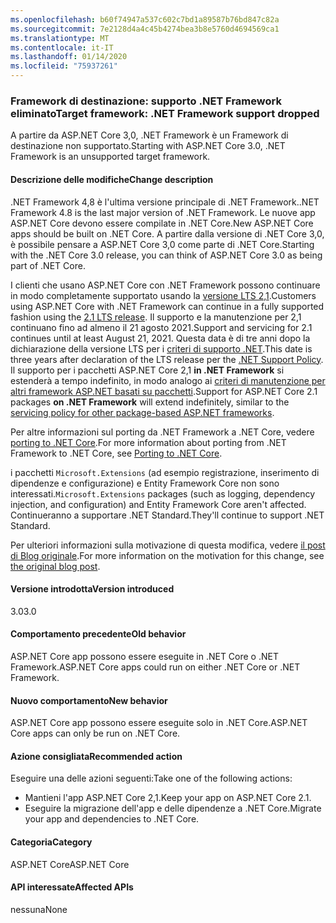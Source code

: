 ```yaml
---
ms.openlocfilehash: b60f74947a537c602c7bd1a89587b76bd847c82a
ms.sourcegitcommit: 7e2128d4a4c45b4274bea3b8e5760d4694569ca1
ms.translationtype: MT
ms.contentlocale: it-IT
ms.lasthandoff: 01/14/2020
ms.locfileid: "75937261"
---
```

### <a name="target-framework-net-framework-support-dropped"></a><span data-ttu-id="9028c-101">Framework di destinazione: supporto .NET Framework eliminato</span><span class="sxs-lookup"><span data-stu-id="9028c-101">Target framework: .NET Framework support dropped</span></span>

<span data-ttu-id="9028c-102">A partire da ASP.NET Core 3,0, .NET Framework è un Framework di destinazione non supportato.</span><span class="sxs-lookup"><span data-stu-id="9028c-102">Starting with ASP.NET Core 3.0, .NET Framework is an unsupported target framework.</span></span>

#### <a name="change-description"></a><span data-ttu-id="9028c-103">Descrizione delle modifiche</span><span class="sxs-lookup"><span data-stu-id="9028c-103">Change description</span></span>

<span data-ttu-id="9028c-104">.NET Framework 4,8 è l'ultima versione principale di .NET Framework.</span><span class="sxs-lookup"><span data-stu-id="9028c-104">.NET Framework 4.8 is the last major version of .NET Framework.</span></span> <span data-ttu-id="9028c-105">Le nuove app ASP.NET Core devono essere compilate in .NET Core.</span><span class="sxs-lookup"><span data-stu-id="9028c-105">New ASP.NET Core apps should be built on .NET Core.</span></span> <span data-ttu-id="9028c-106">A partire dalla versione di .NET Core 3,0, è possibile pensare a ASP.NET Core 3,0 come parte di .NET Core.</span><span class="sxs-lookup"><span data-stu-id="9028c-106">Starting with the .NET Core 3.0 release, you can think of ASP.NET Core 3.0 as being part of .NET Core.</span></span>

<span data-ttu-id="9028c-107">I clienti che usano ASP.NET Core con .NET Framework possono continuare in modo completamente supportato usando la [versione LTS 2,1](https://www.microsoft.com/net/download/dotnet-core/2.1).</span><span class="sxs-lookup"><span data-stu-id="9028c-107">Customers using ASP.NET Core with .NET Framework can continue in a fully supported fashion using the [2.1 LTS release](https://www.microsoft.com/net/download/dotnet-core/2.1).</span></span> <span data-ttu-id="9028c-108">Il supporto e la manutenzione per 2,1 continuano fino ad almeno il 21 agosto 2021.</span><span class="sxs-lookup"><span data-stu-id="9028c-108">Support and servicing for 2.1 continues until at least August 21, 2021.</span></span> <span data-ttu-id="9028c-109">Questa data è di tre anni dopo la dichiarazione della versione LTS per i [criteri di supporto .NET](https://www.microsoft.com/net/platform/support-policy).</span><span class="sxs-lookup"><span data-stu-id="9028c-109">This date is three years after declaration of the LTS release per the [.NET Support Policy](https://www.microsoft.com/net/platform/support-policy).</span></span> <span data-ttu-id="9028c-110">Il supporto per i pacchetti ASP.NET Core 2,1 **in .NET Framework** si estenderà a tempo indefinito, in modo analogo ai [criteri di manutenzione per altri framework ASP.NET basati su pacchetti](https://dotnet.microsoft.com/platform/support/policy/aspnet).</span><span class="sxs-lookup"><span data-stu-id="9028c-110">Support for ASP.NET Core 2.1 packages **on .NET Framework** will extend indefinitely, similar to the [servicing policy for other package-based ASP.NET frameworks](https://dotnet.microsoft.com/platform/support/policy/aspnet).</span></span>

<span data-ttu-id="9028c-111">Per altre informazioni sul porting da .NET Framework a .NET Core, vedere [porting to .NET Core](~/docs/core/porting/index.md).</span><span class="sxs-lookup"><span data-stu-id="9028c-111">For more information about porting from .NET Framework to .NET Core, see [Porting to .NET Core](~/docs/core/porting/index.md).</span></span>

<span data-ttu-id="9028c-112">i pacchetti `Microsoft.Extensions` (ad esempio registrazione, inserimento di dipendenze e configurazione) e Entity Framework Core non sono interessati.</span><span class="sxs-lookup"><span data-stu-id="9028c-112">`Microsoft.Extensions` packages (such as logging, dependency injection, and configuration) and Entity Framework Core aren't affected.</span></span> <span data-ttu-id="9028c-113">Continueranno a supportare .NET Standard.</span><span class="sxs-lookup"><span data-stu-id="9028c-113">They'll continue to support .NET Standard.</span></span>

<span data-ttu-id="9028c-114">Per ulteriori informazioni sulla motivazione di questa modifica, vedere [il post di Blog originale](https://devblogs.microsoft.com/aspnet/a-first-look-at-changes-coming-in-asp-net-core-3-0/).</span><span class="sxs-lookup"><span data-stu-id="9028c-114">For more information on the motivation for this change, see [the original blog post](https://devblogs.microsoft.com/aspnet/a-first-look-at-changes-coming-in-asp-net-core-3-0/).</span></span>

#### <a name="version-introduced"></a><span data-ttu-id="9028c-115">Versione introdotta</span><span class="sxs-lookup"><span data-stu-id="9028c-115">Version introduced</span></span>

<span data-ttu-id="9028c-116">3.0</span><span class="sxs-lookup"><span data-stu-id="9028c-116">3.0</span></span>

#### <a name="old-behavior"></a><span data-ttu-id="9028c-117">Comportamento precedente</span><span class="sxs-lookup"><span data-stu-id="9028c-117">Old behavior</span></span>

<span data-ttu-id="9028c-118">ASP.NET Core app possono essere eseguite in .NET Core o .NET Framework.</span><span class="sxs-lookup"><span data-stu-id="9028c-118">ASP.NET Core apps could run on either .NET Core or .NET Framework.</span></span>

#### <a name="new-behavior"></a><span data-ttu-id="9028c-119">Nuovo comportamento</span><span class="sxs-lookup"><span data-stu-id="9028c-119">New behavior</span></span>

<span data-ttu-id="9028c-120">ASP.NET Core app possono essere eseguite solo in .NET Core.</span><span class="sxs-lookup"><span data-stu-id="9028c-120">ASP.NET Core apps can only be run on .NET Core.</span></span>

#### <a name="recommended-action"></a><span data-ttu-id="9028c-121">Azione consigliata</span><span class="sxs-lookup"><span data-stu-id="9028c-121">Recommended action</span></span>

<span data-ttu-id="9028c-122">Eseguire una delle azioni seguenti:</span><span class="sxs-lookup"><span data-stu-id="9028c-122">Take one of the following actions:</span></span>

- <span data-ttu-id="9028c-123">Mantieni l'app ASP.NET Core 2,1.</span><span class="sxs-lookup"><span data-stu-id="9028c-123">Keep your app on ASP.NET Core 2.1.</span></span>
- <span data-ttu-id="9028c-124">Eseguire la migrazione dell'app e delle dipendenze a .NET Core.</span><span class="sxs-lookup"><span data-stu-id="9028c-124">Migrate your app and dependencies to .NET Core.</span></span>

#### <a name="category"></a><span data-ttu-id="9028c-125">Categoria</span><span class="sxs-lookup"><span data-stu-id="9028c-125">Category</span></span>

<span data-ttu-id="9028c-126">ASP.NET Core</span><span class="sxs-lookup"><span data-stu-id="9028c-126">ASP.NET Core</span></span>

#### <a name="affected-apis"></a><span data-ttu-id="9028c-127">API interessate</span><span class="sxs-lookup"><span data-stu-id="9028c-127">Affected APIs</span></span>

<span data-ttu-id="9028c-128">nessuna</span><span class="sxs-lookup"><span data-stu-id="9028c-128">None</span></span>

<!-- 

#### Affected APIs

Not detectable via API analysis

-->
